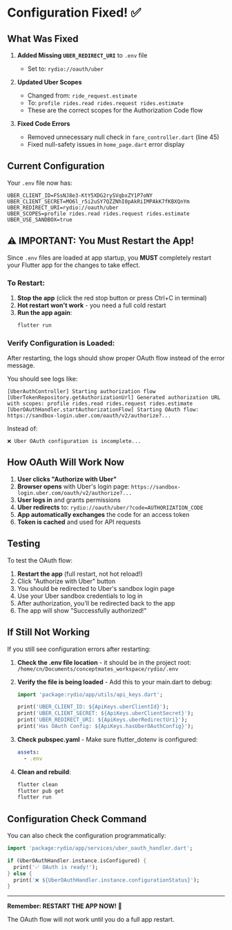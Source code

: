 # Configuration Fixed! ✅

## What Was Fixed

1. **Added Missing `UBER_REDIRECT_URI`** to `.env` file
   - Set to: `rydio://oauth/uber`

2. **Updated Uber Scopes** 
   - Changed from: `ride_request.estimate`
   - To: `profile rides.read rides.request rides.estimate`
   - These are the correct scopes for the Authorization Code flow

3. **Fixed Code Errors**
   - Removed unnecessary null check in `fare_controller.dart` (line 45)
   - Fixed null-safety issues in `home_page.dart` error display

## Current Configuration

Your `.env` file now has:

```env
UBER_CLIENT_ID=FSsNJ8e3-KtY5XDG2rySVqbxZY1P7oNY
UBER_CLIENT_SECRET=MO6l_r5i2uSY7QZZNhI0pAkRiIMPAkK7fKBXQnYm
UBER_REDIRECT_URI=rydio://oauth/uber
UBER_SCOPES=profile rides.read rides.request rides.estimate
UBER_USE_SANDBOX=true
```

## ⚠️ IMPORTANT: You Must Restart the App!

Since `.env` files are loaded at app startup, you **MUST** completely restart your Flutter app for the changes to take effect.

### To Restart:

1. **Stop the app** (click the red stop button or press Ctrl+C in terminal)
2. **Hot restart won't work** - you need a full cold restart
3. **Run the app again**:
   ```bash
   flutter run
   ```

### Verify Configuration is Loaded:

After restarting, the logs should show proper OAuth flow instead of the error message.

You should see logs like:
```
[UberAuthController] Starting authorization flow
[UberTokenRepository.getAuthorizationUrl] Generated authorization URL with scopes: profile rides.read rides.request rides.estimate
[UberOAuthHandler.startAuthorizationFlow] Starting OAuth flow: https://sandbox-login.uber.com/oauth/v2/authorize?...
```

Instead of:
```
❌ Uber OAuth configuration is incomplete...
```

## How OAuth Will Work Now

1. **User clicks "Authorize with Uber"**
2. **Browser opens** with Uber's login page: `https://sandbox-login.uber.com/oauth/v2/authorize?...`
3. **User logs in** and grants permissions
4. **Uber redirects** to: `rydio://oauth/uber/?code=AUTHORIZATION_CODE`
5. **App automatically exchanges** the code for an access token
6. **Token is cached** and used for API requests

## Testing

To test the OAuth flow:

1. **Restart the app** (full restart, not hot reload!)
2. Click "Authorize with Uber" button
3. You should be redirected to Uber's sandbox login page
4. Use your Uber sandbox credentials to log in
5. After authorization, you'll be redirected back to the app
6. The app will show "Successfully authorized!"

## If Still Not Working

If you still see configuration errors after restarting:

1. **Check the .env file location** - it should be in the project root: `/home/cn/Documents/conceptmates_workspace/rydio/.env`

2. **Verify the file is being loaded** - Add this to your main.dart to debug:
   ```dart
   import 'package:rydio/app/utils/api_keys.dart';
   
   print('UBER_CLIENT_ID: ${ApiKeys.uberClientId}');
   print('UBER_CLIENT_SECRET: ${ApiKeys.uberClientSecret}');
   print('UBER_REDIRECT_URI: ${ApiKeys.uberRedirectUri}');
   print('Has OAuth Config: ${ApiKeys.hasUberOAuthConfig}');
   ```

3. **Check pubspec.yaml** - Make sure flutter_dotenv is configured:
   ```yaml
   assets:
     - .env
   ```

4. **Clean and rebuild**:
   ```bash
   flutter clean
   flutter pub get
   flutter run
   ```

## Configuration Check Command

You can also check the configuration programmatically:

```dart
import 'package:rydio/app/services/uber_oauth_handler.dart';

if (UberOAuthHandler.instance.isConfigured) {
  print('✅ OAuth is ready!');
} else {
  print('❌ ${UberOAuthHandler.instance.configurationStatus}');
}
```

---

**Remember: RESTART THE APP NOW! 🔄**

The OAuth flow will not work until you do a full app restart.
